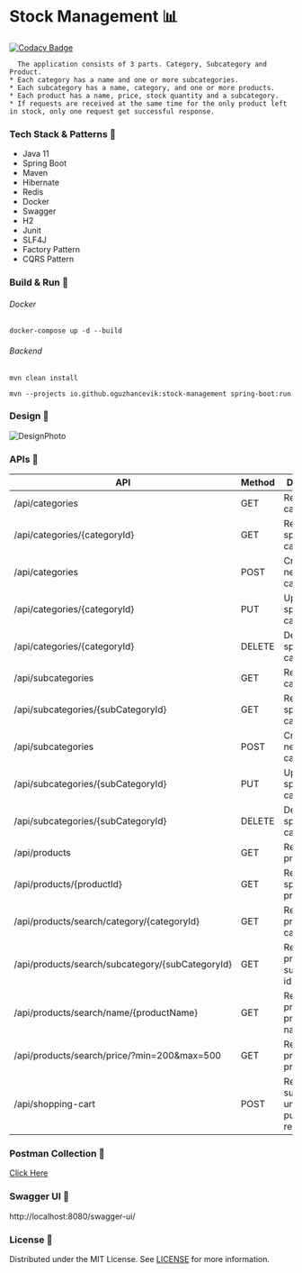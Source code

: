 # Stock Management :bar_chart:

[![Codacy Badge](https://api.codacy.com/project/badge/Grade/c0f9589d4e3c4804aa192cdf6bc2c3a9)](https://app.codacy.com/gh/oguzhancevik/stock-management?utm_source=github.com&utm_medium=referral&utm_content=oguzhancevik/stock-management&utm_campaign=Badge_Grade_Settings)

``` 
  The application consists of 3 parts. Category, Subcategory and Product. 
* Each category has a name and one or more subcategories.
* Each subcategory has a name, category, and one or more products.
* Each product has a name, price, stock quantity and a subcategory.
* If requests are received at the same time for the only product left in stock, only one request get successful response.
```

### Tech Stack & Patterns :dart:
* Java 11
* Spring Boot
* Maven
* Hibernate
* Redis
* Docker
* Swagger
* H2
* Junit
* SLF4J  
* Factory Pattern
* CQRS Pattern

### Build & Run :rocket:

###### Docker

``` docker-compose up -d --build ```

###### Backend

``` mvn clean install ```

``` mvn --projects io.github.oguzhancevik:stock-management spring-boot:run ```

### Design :art:
![DesignPhoto](static/chart.png)

### APIs :memo:
| API                                              | Method | Description                                       |
|--------------------------------------------------|--------|---------------------------------------------------|
| /api/categories                                  | GET    | Returns categories                                |
| /api/categories/{categoryId}                     | GET    | Returns a specific category                       |
| /api/categories                                  | POST   | Creates a new category                            |
| /api/categories/{categoryId}                     | PUT    | Updates a specific category                       |
| /api/categories/{categoryId}                     | DELETE | Deletes a specific category                       |
| /api/subcategories                               | GET    | Returns sub categories                            |
| /api/subcategories/{subCategoryId}               | GET    | Returns a specific sub category                   |
| /api/subcategories                               | POST   | Creates a new sub category                        |
| /api/subcategories/{subCategoryId}               | PUT    | Updates a specific sub category                   |
| /api/subcategories/{subCategoryId}               | DELETE | Deletes a specific sub category                   |
| /api/products                                    | GET    | Returns products                                  |
| /api/products/{productId}                        | GET    | Returns a specific product                        |
| /api/products/search/category/{categoryId}       | GET    | Returns products by category id                   |
| /api/products/search/subcategory/{subCategoryId} | GET    | Returns products by sub category id               |
| /api/products/search/name/{productName}          | GET    | Returns products by product name                  |
| /api/products/search/price/?min=200&max=500      | GET    | Returns products by price interval                |
| /api/shopping-cart                               | POST   | Returns successful / unsuccessful purchase result |


### Postman Collection :pushpin:
[Click Here](static/stock-management.postman_collection.json)

### Swagger UI :gift:
http://localhost:8080/swagger-ui/

### License :key:
Distributed under the MIT License. See [LICENSE](LICENSE) for more information.
